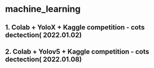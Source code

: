 # machine_learning
## 1. Colab + YoloX + Kaggle competition - cots dectection( 2022.01.02)
## 2. Colab + Yolov5 + Kaggle competition - cots dectection( 2022.01.08)


